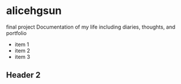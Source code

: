 # alicehgsun
final project
Documentation of my life including diaries, thoughts, and portfolio

- item 1
- item 2
- item 3

## Header 2
